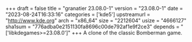 +++
draft = false
title = "granatier 23.08.0-1"
version = "23.08.0-1"
date = "2023-08-24T16:33:16"
categories = ['kde5']
upstreamurl = "http://www.kde.org"
arch = "x86_64"
size = "2212604"
usize = "4666127"
sha1sum = "776adba0e2151130fa8696c00de792af1e9f2ce3"
depends = "['libkdegames>=23.08.0']"
+++
A clone of the classic Bomberman game.